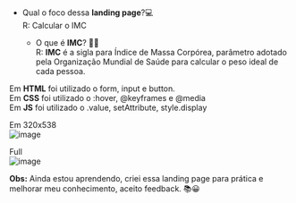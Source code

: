 - Qual o foco dessa <b>landing page</b>?💻
  <br>R: Calcular o IMC 
  
  - O que é <b>IMC</b>? 👨‍⚕️
   <br>R: <b>IMC</b> é a sigla para Índice de Massa Corpórea, parâmetro adotado pela Organização Mundial de Saúde para calcular o peso ideal de cada pessoa.
  
  
 Em <b>HTML</b> foi utilizado o form, input e button.<br>
  Em <b>CSS</b> foi utilizado o :hover, @keyframes e @media<br> 
   Em <b>JS</b> foi utilizado o .value, setAttribute, style.display
   
   Em 320x538 <br>
   ![image](https://user-images.githubusercontent.com/86324962/169142786-6e1feeba-809b-4a0b-af83-97048e4ecdd2.png)

   Full<br>
   ![image](https://user-images.githubusercontent.com/86324962/169142895-593f4935-2864-46ee-bc1a-66487d5b195b.png)

<b>Obs:</b> Ainda estou aprendendo, criei essa landing page para prática e melhorar meu conhecimento, aceito feedback. 📚😀
